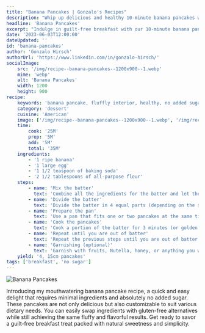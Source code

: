 ```yaml
---
title: "Banana Pancakes | Gonzalo's Recipes"
description: "Whip up delicious and healthy 10-minute banana pancakes without added sugar. This quick and easy recipe is perfect for a nutritious breakfast or snack. Get ready to indulge in fluffy pancakes bursting with natural banana sweetness."
headline: 'Banana Pancakes'
excerpt: "Indulge in guilt-free breakfast with our 10-minute banana pancakes recipe, a wholesome and satisfying treat without any added sugar. These pancakes are quick to make, packed with natural sweetness from ripe bananas, and perfect for a healthy start to your day. Enjoy a stack of fluffy pancakes that are both nutritious and delicious, all in just a matter of minutes."
date: '2023-06-03T12:00:00'
dateUpdated: ''
id: 'banana-pancakes'
author: 'Gonzalo Hirsch'
authorUrl: 'https://www.linkedin.com/in/gonzalo-hirsch/'
socialImage:
    src: '/img/recipe--banana-pancakes--1200x900--1.webp'
    mime: 'webp'
    alt: 'Banana Pancakes'
    width: 1200
    height: 900
recipe:
    keywords: 'banana pancake, fluffly interior, healthy, no added sugar'
    category: 'dessert'
    cuisine: 'American'
    image: ['/img/recipe--banana-pancakes--1200x900--1.webp', '/img/recipe--banana-pancakes--1200x900--2.webp']
    time:
        cook: '25M'
        prep: '5M'
        add: '5M'
        total: '35M'
    ingredients:
        - '1 ripe banana'
        - '1 large egg'
        - '1 1/2 teaspoon of baking soda'
        - '2 1/2 tablespoons of all-purpose flour'
    steps:
        - name: 'Mix the batter'
          text: 'Combine all the ingredients for the batter and let the batter rest for 5 minutes.'
        - name: 'Divide the batter'
          text: 'Divide the batter in 4 equal parts (depending on the scale of your recipe).'
        - name: 'Prepare the pan'
          text: 'Use a pan that fits one or two pancakes at the same time. Use a small amount of butter or oil (vegetable, coconut) to prevent sticking. Set the pan to medium.'
        - name: 'Cook the pancakes'
          text: 'Cook a portion of the batter for 3 minutes (or golden brown) on one side and flip. Repeat for the other side for 3 minutes or until golden brown.'
        - name: 'Repeat until you are out of batter'
          text: 'Repeat the previous steps until you are out of batter.'
        - name: 'Garnishing (optional)'
          text: 'Garnish with fruits, Nutella, honey, or anything you want.'
    yield: '4, 15cm pancakes'
tags: ['breakfast', 'no sugar']
---
```


![Banana Pancakes](/img/recipe--banana-pancakes--1200x900--1.webp)

Introducing my mouthwatering banana pancake recipe, a quick and easy delight that requires minimal ingredients and absolutely no added sugar. These pancakes are not only delicious but also customizable to suit various dietary needs. You can easily swap ingredients with gluten-free alternatives while still achieving the same fluffy and flavorful results. Get ready to savor a guilt-free breakfast treat packed with natural sweetness and simplicity.
